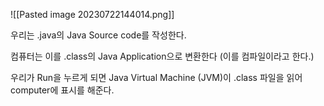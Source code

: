 ![[Pasted image 20230722144014.png]]

우리는 .java의 Java Source code를 작성한다.

컴퓨터는 이를 .class의 Java Application으로 변환한다 (이를 컴파일이라고 한다.)

우리가 Run을 누르게 되면 Java Virtual Machine (JVM)이 .class 파일을 읽어 computer에 표시를 해준다.
